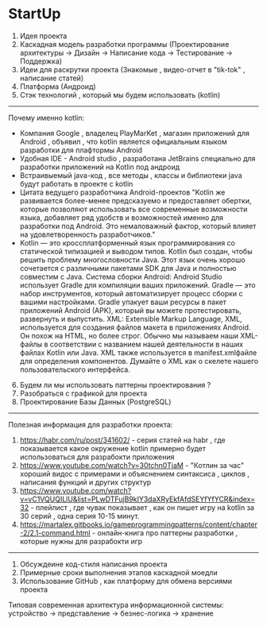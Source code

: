 # StartUp
1) Идея проекта
2) Каскадная модель разработки программы (Проектирование архитектуры -> Дизайн -> Написание кода -> Тестирование -> Поддержка)
3) Идеи для раскрутки проекта (Знакомые , видео-отчет в "tik-tok" , написание статей)
4) Платформа (Андроид)
5) Стэк технологий , который мы будем использовать (kotlin)
--------------------------------------------------------------------------------------------------------------------------------------------------------------------
  Почему именно kotlin:
  - Компания Google , владелец PlayMarKet , магазин приложений для Android , объявил , что kotlin является официальным языком разработки для плафтормы Android
  - Удобная IDE - Android studio , разработана JetBrains специально для разработки приложений на Kotlin под андроид 
  - Встраивыемый java-код , все методы , классы и библиотеки java будут работать в проекте с kotlin
  - Цитата ведущего разработчика Android-проектов "Kotlin же развивается более-менее предсказуемо и предоставляет обертки, которые позволяют использовать все  современные возможности языка, добавляет ряд удобств и возможностей именно для разработки под Android. Это немаловажный фактор, который влияет на удовлетворенность разработчиков."
  - Kotlin — это кроссплатформенный язык программирования со статической типизацией и выводом типов. Kotlin был создан, чтобы решить проблему многословности Java. Этот язык очень хорошо сочетается с различными пакетами SDK для Java и полностью совместим с Java.
Система сборки Android: Android Studio использует Gradle для компиляции ваших приложений. Gradle — это набор инструментов, который автоматизирует процесс сборки с вашими настройками. Gradle упакует ваши ресурсы в пакет приложений Android (APK), который вы можете протестировать, развернуть и выпустить.
XML: Extensible Markup Language, XML, используется для создания файлов макета в приложениях Android. Он похож на HTML, но более строг. Обычно мы называем наши XML-файлы в соответствии с названием нашей деятельности в наших файлах Kotlin или Java. XML также используется в manifest.xmlфайле для определения компонентов. Думайте о XML как о скелете нашего пользовательского интерфейса.
  6) Будем ли мы использовать паттерны проектирования ?
  7) Разобраться с графикой для проекта
  8) Проектирование Базы Данных (PostgreSQL)
--------------------------------------------------------------------------------------------------------------------------------------------------------------------
  Полезная информация для разработки проекта:
  1) https://habr.com/ru/post/341602/ - серия статей на habr , где показывается какое окружение kotlin примерно будет использоваться для разрабокти приложения
  2) https://www.youtube.com/watch?v=30tchn0TjaM - "Котлин за час" хороший видос с примерами и объяснением синтаксиса , циклов , написания функций и других структур
  3) https://www.youtube.com/watch?v=vC1VQUQILlU&list=PLwDTFujB9kIY3daXRyEkfAfdSEYfYfYCR&index=32 - плейлист , где чувак показывает , как он пишет игру на kotlin за 30 серий , одна серия 10-15 минут.
  4) https://martalex.gitbooks.io/gameprogrammingpatterns/content/chapter-2/2.1-command.html - онлайн-книга про паттерны разработки , которые нужны для разрабокти игр
--------------------------------------------------------------------------------------------------------------------------------------------------------------------
1) Обсуждеине код-стиля написания проекта 
2) Примерные сроки выполнения этапов каскадной моедли
3) Использование GitHub , как платформу для обмена версиями проекта

Типовая современная архитектура информационной системы: устройство -> представление -> безнес-логика -> хранение
